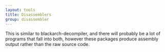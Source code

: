 ```yaml
---
layout: tools
title: Disassemblers
group: disassembler
---
```


This is similar to blackarch-decompiler, and there will probably be a lot of programs that fall into
both, however these packages produce assembly output rather than the raw source code.
